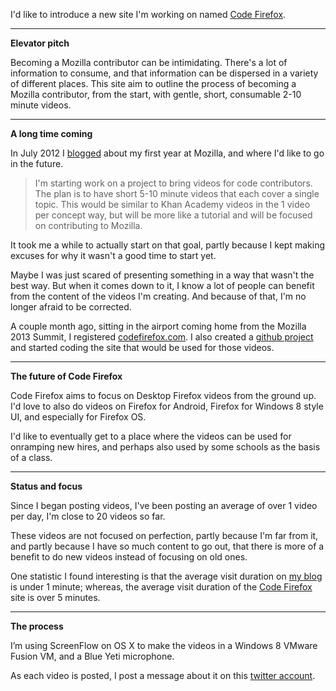 I'd like to introduce a new site I'm working on named [Code Firefox][codefirefox].

---

**Elevator pitch**

Becoming a Mozilla contributor can be intimidating. There's a lot of information to consume, and that information can be dispersed in a variety of different places. This site aim to outline the process of becoming a Mozilla contributor, from the start, with gentle, short, consumable 2-10 minute videos.

---

**A long time coming**

In July 2012 I [blogged][1] about my first year at Mozilla, and where I'd like to go in the future.

> I'm starting work on a project to bring videos for code contributors. The plan is to have short 5-10 minute videos 
> that each cover a single topic. This would be similar to Khan Academy videos in the 1 video per concept way, but 
> will be more like a tutorial and will be focused on contributing to Mozilla. 

It took me a while to actually start on that goal, partly because I kept making excuses for why it wasn't a good time to start yet.

Maybe I was just scared of presenting something in a way that wasn't the best way.  But when it comes down to it, I know a lot of people can benefit from the content of the videos I'm creating. And because of that, I'm no longer afraid to be corrected.

A couple month ago, sitting in the airport coming home from the Mozilla 2013 Summit, I registered [codefirefox.com][codefirefox].
I also created a [github project][github] and started coding the site that would be used for those videos.

---

**The future of Code Firefox**

Code Firefox aims to focus on Desktop Firefox videos from the ground up. I'd love to also do videos on Firefox for Android, Firefox for Windows 8 style UI, and especially for Firefox OS.

I'd like to eventually get to a place where the videos can be used for onramping new hires, and perhaps also used by some schools as the basis of a class. 

---

**Status and focus**

Since I began posting videos, I've been posting an average of over 1 video per day, I'm close to 20 videos so far.

These videos are not focused on perfection, partly because I'm far from it, and partly because I have so much content to go out, that there is more of a benefit to do new videos instead of focusing on old ones.

One statistic I found interesting is that the average visit duration on [my blog][myblog] is under 1 minute; whereas, the average visit duration of the [Code Firefox][codefirefox] site is over 5 minutes.

---

**The process**

I’m using ScreenFlow on OS X to make the videos in a Windows 8 VMware Fusion VM, and a Blue Yeti microphone.

As each video is posted, I post a message about it on this [twitter account][twitters].

[1]: http://www.brianbondy.com/blog/id/144/retrospection-my-first-year-at-mozilla
[myblog]: http://www.brianbondy.com
[codefirefox]: http://codefirefox.com
[twitters]: https://twitter.com/codefirefox
[github]: https://github.com/bbondy/codefirefox/
